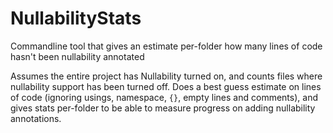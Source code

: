 # NullabilityStats
Commandline tool that gives an estimate per-folder how many lines of code hasn't been nullability annotated

Assumes the entire project has Nullability turned on, and counts files where nullability support has been turned off.
Does a best guess estimate on lines of code (ignoring usings, namespace, `{}`, empty lines and comments), and gives stats per-folder to be able to measure progress on adding nullability annotations.